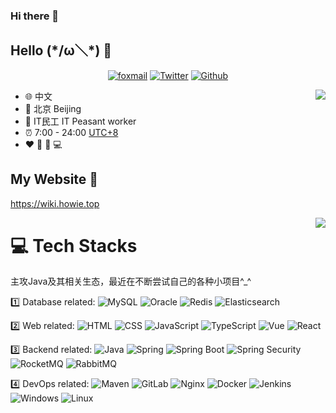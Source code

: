 ### Hi there 👋

<!--
**Howietron/Howietron** is a ✨ _special_ ✨ repository because its `README.md` (this file) appears on your GitHub profile.

Here are some ideas to get you started:

- 🔭 I’m currently working on ...
- 🌱 I’m currently learning ...
- 👯 I’m looking to collaborate on ...
- 🤔 I’m looking for help with ...
- 💬 Ask me about ...
- 📫 How to reach me: ...
- 😄 Pronouns: ...
- ⚡ Fun fact: ...
-->
## Hello (\*/ω＼*) 👋

<p align="center">
  <a href="ganbeicing@foxmail.com" target="_blank"><img src="https://img.shields.io/badge/Gmail-c14438.svg?&style=flat-square&logo=gmail&logoColor=white&longCache=true" alt="foxmail"></a>
  <a href="https://twitter.com/Chris_Chen401" target="_blank"><img src="https://img.shields.io/badge/Twitter-1ca0f1.svg?&style=flat-square&logo=twitter&logoColor=white&longCache=true" alt="Twitter"></a>
  <a href="https://github.com/Howietron" target="_blank"><img src="https://img.shields.io/badge/Github-262968.svg?&style=flat-square&logo=github&logoColor=white&longCache=true" alt="Github"></a>
</p>


<a href="https://github.com/Howietron/">
  <img align="right" src="https://github-readme-stats.vercel.app/api?username=Howietron&theme=algolia&count_private=true&show_icons=true" />
</a>

- :globe_with_meridians: 中文
- :office: 北京 Beijing
- :briefcase:  IT民工 IT Peasant worker
- :alarm_clock: 7:00 - 24:00 [UTC+8](https://time.is/UTC+8)
- :heart: 🏀 🏃‍ 💻

## My Website :link:

<https://wiki.howie.top>

<a href="https://github.com/Howietron/">
  <img align="right" src="https://github-readme-stats.vercel.app/api/top-langs/?username=Howietron&layout=compact" />
</a>

# 💻 Tech Stacks
主攻Java及其相关生态，最近在不断尝试自己的各种小项目^_^

<p align="left">
  
  1️⃣ Database related:
    <img alt="MySQL" src="https://img.shields.io/badge/MySQL-4479A1?style=flat-square&logo=MySQL&logoColor=white" style="display: inline;">
    <img alt="Oracle" src="https://img.shields.io/badge/Oracle-F80000?style=flat-square&logo=Oracle&logoColor=white" style="display: inline;">
    <img alt="Redis" src="https://img.shields.io/badge/Redis-DC382D?style=flat-square&logo=Redis&logoColor=white" style="display: inline;">
    <img alt="Elasticsearch" src="https://img.shields.io/badge/Elasticsearch-005571?style=flat-square&logo=Elasticsearch&logoColor=white" style="display: inline;">

  2️⃣ Web related:
    <img alt="HTML" src="https://img.shields.io/badge/HTML-E34F26?style=flat-square&logo=html5&logoColor=white" style="display: inline;">
    <img alt="CSS" src="https://img.shields.io/badge/CSS-563d7c?style=flat-square&logo=css3&logoColor=white" style="display: inline;">
    <img alt="JavaScript" src="https://img.shields.io/badge/JavaScript-3655FF?style=flat-square&logo=javascript&logoColor=white" style="display: inline;">
    <img alt="TypeScript" src="https://img.shields.io/badge/TypeScript-3178C6?style=flat-square&logo=typescript&logoColor=white" style="display: inline;">
    <img alt="Vue" src="https://img.shields.io/badge/Vue.js-4FC08D?style=flat-square&logo=vue.js&logoColor=white" style="display: inline;">
    <img alt="React" src="https://img.shields.io/badge/React-0088CC?style=flat-square&logo=React&logoColor=white" style="display: inline;">

  3️⃣ Backend related:
    <img alt="Java" src="https://img.shields.io/badge/Java-3572a5?style=flat-square&logo=CoffeeScript&logoColor=white" style="display: inline;">
    <img alt="Spring" src="https://img.shields.io/badge/Spring-6DB33F?style=flat-square&logo=Spring&logoColor=white" style="display: inline;">
    <img alt="Spring Boot" src="https://img.shields.io/badge/Spring Boot-bc8362?style=flat-square&logo=Spring-Boot&logoColor=white" style="display: inline;">
    <img alt="Spring Security" src="https://img.shields.io/badge/Spring Security-555555?style=flat-square&logo=Spring-Security&logoColor=white" style="display: inline;">
    <img alt="RocketMQ" src="https://img.shields.io/badge/RocketMQ-D77310?style=flat-square&logo=Apache RocketMQ&logoColor=white" style="display: inline;">
    <img alt="RabbitMQ" src="https://img.shields.io/badge/RabbitMQ-FF6600?style=flat-square&logo=RabbitMQ&logoColor=white" style="display: inline;">

  4️⃣ DevOps related:
    <img alt="Maven" src="https://img.shields.io/badge/Maven-3D95CE?style=flat-square&logo=MakerBot&logoColor=white" style="display: inline;">
    <img alt="GitLab" src="https://img.shields.io/badge/Git-F05032?style=flat-square&logo=gitlab&logoColor=white" style="display: inline;">
    <img alt="Nginx" src="https://img.shields.io/badge/Nginx-009639?style=flat-square&logo=Nginx&logoColor=white" style="display: inline;">
    <img alt="Docker" src="https://img.shields.io/badge/Docker-2496ED?style=flat-square&logo=Docker&logoColor=white" style="display: inline;">
    <img alt="Jenkins" src="https://img.shields.io/badge/-Jenkins-black?style=flat-square&logo=Jenkins&logoColor=white" style="display: inline;">
    <img alt="Windows" src="https://img.shields.io/badge/Windows-0078D6?style=flat-square&logo=Windows&logoColor=white" style="display: inline;">
    <img alt="Linux" src="https://img.shields.io/badge/Linux-FCC624?style=flat-square&logo=Linux&logoColor=black" style="display: inline;">

</p>
